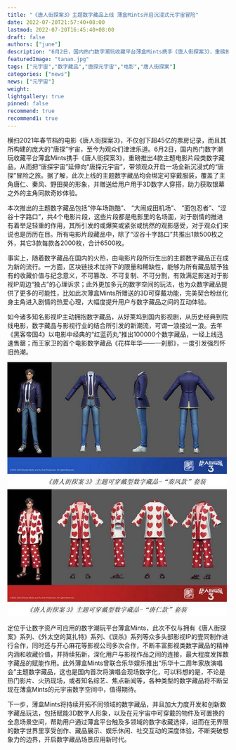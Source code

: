 ```yaml
---
title: "《唐人街探案3》主题数字藏品上线 薄盒Mints开启沉浸式元宇宙冒险"
date: 2022-07-20T21:57:40+08:00
lastmod: 2022-07-20T16:45:40+08:00
draft: false
authors: ["june"]
description: "6月2日，国内热门数字潮玩收藏平台薄盒Mints携手《唐人街探案3》，重磅推出4款主题电影片段类数字藏品，从而把“唐探宇宙”延伸向“唐探元宇宙”，带领观众开启一场全新沉浸式的“唐探”冒险之旅。"
featuredImage: "tanan.jpg"
tags: ["元宇宙","数字藏品","唐探元宇宙","电影","唐人街探案"]
categories: ["news"]
news: ["元宇宙"]
weight: 
lightgallery: true
pinned: false
recommend: true
recommend1: true
---
```


横扫2021年春节档的电影《唐人街探案3》，不仅创下超45亿的票房记录，而且其所构建的庞大的“唐探”宇宙，至今为观众们津津乐道。6月2日，国内热门数字潮玩收藏平台薄盒Mints携手《唐人街探案3》，重磅推出4款主题电影片段类数字藏品，从而把“唐探宇宙”延伸向“唐探元宇宙”，带领观众开启一场全新沉浸式的“唐探”冒险之旅。据了解，此次上线的主题数字藏品均会绑定可穿戴服装，覆盖了主角唐仁、秦风、野田昊的形象，并赠送给用户用于3D数字人穿搭，助力获取银幕之外的主角同款奇妙体验。

本次推出的主题数字藏品包括“停车场跑酷”、 “大闹成田机场”、 “面包忍者”、“涩谷十字路口”，共4个电影片段，这些片段都是电影里的名场面，对于剧情的推进有着举足轻重的作用，其所引发的或爆笑或紧张或恍然的观影感受，对于观众们来说也是历历在目。所有电影片段藏品中，除了“涩谷十字路口”共推出1款500枚之外，其它3款每款各2000枚，合计6500枚。

事实上，随着数字藏品在国内的火热，由电影片段所衍生出的主题数字藏品正在成为新的流行。一方面，区块链技术加持下的限量和稀缺性，能够为所有藏品赋予独有的收藏价值与纪念意义，不可篡改、不可复制、不可分割，有效满足影迷对于影视IP周边“独占”的心理诉求；此外更加多元的数字空间的玩法，也为众数字藏品提供了更多的可能性，比如此次薄盒Mints所赠送的3D可穿戴功能，完美契合粉丝化身主角进入剧情的热爱心理，大幅度提升用户与数字藏品之间的互动体验。

如今诸多知名影视IP主动拥抱数字藏品，从好莱坞到国内影视剧，从历史经典到院线电影，数字藏品与影视行业的结合所引发的新潮流，可谓一浪接过一浪。去年《黑客帝国4》以电影中经典的“红蓝药丸”推出100000个数字藏品，一经上线迅速售罄；而王家卫的首个电影数字藏品《花样年华——一刹那》，一度引发强烈怀旧热潮。

![数字藏品](trj.jpeg)



定位于让数字资产可应用的数字潮玩平台薄盒Mints，此次不仅与拥有《唐人街探案》系列、《外太空的莫扎特》系列、《误杀》系列等众多头部影视IP的壹同制作进行合作，同时还与开心麻花等影视公司多次合作，不断丰富影视类数字藏品的精神内涵和收藏价值，并持续拓新，深化用户与影视作品之间的连接，最大程度发挥数字藏品的赋能作用。此外薄盒Mints曾联合乐华娱乐推出“乐华十二周年家族演唱会”主题数字藏品，这也是国内首次将演唱会现场数字化，可以料想的是，不论是热门影片、火热现场，或者知名综艺、焦点新闻等，各种类型的数字藏品将不断呈现在薄盒Mints的元宇宙数字空间中，值得期待。

下一步，薄盒Mints将持续开拓不同领域的数字藏品，并且加大力度开发和创新数字藏品玩法，包括赋能3D数字人形象，以及在元宇宙中可穿戴的物件及可置换的全息场景空间，帮助用户通过薄盒平台触及多领域的数字收藏选择，进而在无界限的数字世界里享受创作、藏品展示、娱乐休闲、社交互动的深度体验，不断突破想象力的边界，开启数字藏品场景应用新时代。